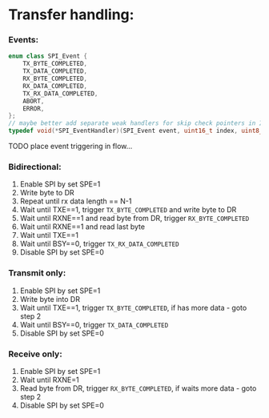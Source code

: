 # Transfer handling:

### Events:
```cpp
enum class SPI_Event {
    TX_BYTE_COMPLETED,
    TX_DATA_COMPLETED,
    RX_BYTE_COMPLETED,
    RX_DATA_COMPLETED,
    TX_RX_DATA_COMPLETED,
    ABORT,
    ERROR,
};
// maybe better add separate weak handlers for skip check pointers in ISR???
typedef void(*SPI_EventHandler)(SPI_Event event, uint16_t index, uint8_t data);
```
TODO place event triggering in flow...

### Bidirectional:
1. Enable SPI by set SPE=1
2. Write byte to DR
3. Repeat until rx data length == N-1
  1. Wait until TXE==1, trigger `TX_BYTE_COMPLETED` and write byte to DR
  2. Wait until RXNE==1 and read byte from DR, trigger `RX_BYTE_COMPLETED`
4. Wait until RXNE==1 and read last byte
5. Wait until TXE==1
6. Wait until BSY==0, trigger `TX_RX_DATA_COMPLETED`
7. Disable SPI by set SPE=0

### Transmit only:
1. Enable SPI by set SPE=1
2. Write byte into DR
3. Wait until TXE==1, trigger `TX_BYTE_COMPLETED`, if has more data - goto step 2
4. Wait until BSY==0, trigger `TX_DATA_COMPLETED`
5. Disable SPI by set SPE=0

### Receive only:
1. Enable SPI by set SPE=1
2. Wait until RXNE=1
3. Read byte from DR, trigger `RX_BYTE_COMPLETED`, if waits more data - goto step 2
4. Disable SPI by set SPE=0

